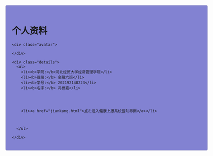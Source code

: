 
<html lang="en">
<head>
  <meta charset="UTF-8">
  <meta name="viewport" content="width=device-width, initial-scale=1.0">
  <title>学生信息</title>
 
</head>
 <style>
body {
  background: url('001.jpg') no-repeat center center fixed;
  background-size: cover;
}
.user-info {
  width: 600px;
  margin: 0 auto;
  padding: 20px;
  border-radius: 5px; 
  background: rgba(100, 100, 200, 0.8);
  border: 1px solid #ddd;
}

.header {
  text-align: center;
}

.avatar {
  text-align: center; 
}

.avatar img {
  width: 150px;
  border-radius: 50%;
}

.details {
  margin-top: 20px;
}

.details ul {
  list-style: none;
}

.details ul li {
  margin-bottom: 10px;
}
 </style>
<body>
  <div class="user-info">
    <div class="header">
      <h1>个人资料</h1>
    </div>
    
    <div class="avatar">
    
    </div>
    
    <div class="details">
      <ul>
        <li><b>学院:</b>河北经贸大学经济管理学院</li>
        <li><b>班级:</b> 金融六班</li>
        <li><b>学号:</b> 202192140223</li>
        <li><b>名字:</b> 冯世嘉</li>
      
        
        
        
        <li><a href="jiankang.html">点击进入健康上报系统登陆界面</a></li>
        
     
  
      </ul>
         
    </div>
  </div>
  
  
</body>
</html>
